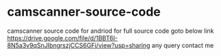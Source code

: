 # camscanner-source-code
camscanner source code for andriod
 for full source code goto below link
https://drive.google.com/file/d/1BBT6I-8N5a3v9qSnJIbngrszjCCS6GFj/view?usp=sharing
any query contact me
